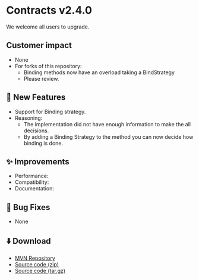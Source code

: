 # Contracts v2.4.0

We welcome all users to upgrade. 

## Customer impact
*   None 
* For forks of this repository:
  * Binding methods now have an overload taking a BindStrategy
  * Please review.

## 🚀 New Features

*    Support for Binding strategy.
  * Reasoning: 
    * The implementation did not have enough information to make the all decisions.
    * By adding a Binding Strategy to the method you can now decide how binding is done.

## ✨ Improvements

*   Performance: 
*   Compatibility: 
*   Documentation: 

## 🐛 Bug Fixes

*   None

## ⬇️ Download

*   [MVN Repository](https://mvnrepository.com/artifact/io.github.jonloucks.contracts/contracts/2.4.0)
*   [Source code (zip)](https://github.com/jonloucks/contracts/archive/refs/tags/v2.4.0.zip)
*   [Source code (tar.gz)](https://github.com/jonloucks/contracts/archive/refs/tags/v2.4.0.tar.gz)
